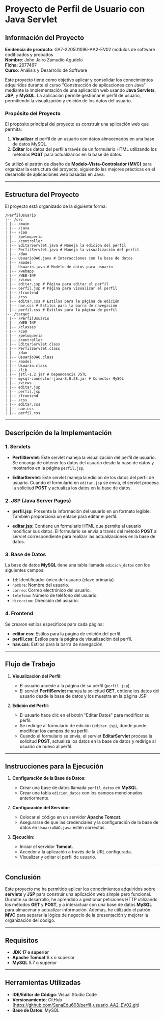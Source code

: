 # Proyecto de Perfil de Usuario con Java Servlet

## Información del Proyecto

**Evidencia de producto**: GA7-220501096-AA2-EV02 módulos de software codificados y probados  
**Nombre**: John Jairo Zamudio Agudelo  
**Ficha**: 2977467  
**Curso**: Análisis y Desarrollo de Software

Este proyecto tiene como objetivo aplicar y consolidar los conocimientos adquiridos durante el curso "Construcción de aplicaciones con Java" mediante la implementación de una aplicación web usando **Java Servlets**, **JSP**, y **MySQL**. La aplicación permite gestionar el perfil de usuario, permitiendo la visualización y edición de los datos del usuario.

### Propósito del Proyecto

El propósito principal del proyecto es construir una aplicación web que permita:
1. **Visualizar** el perfil de un usuario con datos almacenados en una base de datos MySQL.
2. **Editar** los datos del perfil a través de un formulario HTML utilizando los métodos **POST** para actualizarlos en la base de datos.

Se utilizó el patrón de diseño de **Modelo-Vista-Controlador (MVC)** para organizar la estructura del proyecto, siguiendo las mejores prácticas en el desarrollo de aplicaciones web basadas en Java.

---

## Estructura del Proyecto

El proyecto está organizado de la siguiente forma:

```
/PerfilUsuario
|-- /src
| |-- /main
| |-- /java
| |-- /com
| |-- /peluqueria
| |-- /controller
| |-- EditarServlet.java # Maneja la edición del perfil
| |-- PerfilServlet.java # Maneja la visualización del perfil
| |-- /dao
| |-- UsuarioDAO.java # Interacciones con la base de datos
| |-- /model
| |-- Usuario.java # Modelo de datos para usuario
| |-- /webapp
| |-- /WEB-INF
| |-- /views
| |-- editar.jsp # Página para editar el perfil
| |-- perfil.jsp # Página para visualizar el perfil
| |-- /frontend
| |-- /css
| |-- editar.css # Estilos para la página de edición
| |-- nav.css # Estilos para la barra de navegación
| |-- perfil.css # Estilos para la página de perfil
|-- /target
| |-- /PerfilUsuario
| |-- /WEB-INF
| |-- /classes
| |-- /com
| |-- /peluqueria
| |-- /controller
| |-- EditarServlet.class
| |-- PerfilServlet.class
| |-- /dao
| |-- UsuarioDAO.class
| |-- /model
| |-- Usuario.class
| |-- /lib
| |-- jstl-1.2.jar # Dependencia JSTL
| |-- mysql-connector-java-8.0.28.jar # Conector MySQL
| |-- /views
| |-- editar.jsp
| |-- perfil.jsp
| |-- /frontend
| |-- /css
| |-- editar.css
| |-- nav.css
| |-- perfil.css
```
---

## Descripción de la Implementación

### **1. Servlets**

- **PerfilServlet**: Este servlet maneja la visualización del perfil de usuario. Se encarga de obtener los datos del usuario desde la base de datos y mostrarlos en la página `perfil.jsp`.
  
- **EditarServlet**: Este servlet maneja la edición de los datos del perfil de usuario. Cuando el formulario en `editar.jsp` se envía, el servlet procesa la solicitud **POST** y actualiza los datos en la base de datos.

### **2. JSP (Java Server Pages)**

- **perfil.jsp**: Presenta la información del usuario en un formato legible. También proporciona un enlace para editar el perfil.
  
- **editar.jsp**: Contiene un formulario HTML que permite al usuario modificar sus datos. El formulario se envía a través del método **POST** al servlet correspondiente para realizar las actualizaciones en la base de datos.

### **3. Base de Datos**

La base de datos **MySQL** tiene una tabla llamada `edicion_datos` con los siguientes campos:
- `id`: Identificador único del usuario (clave primaria).
- `nombre`: Nombre del usuario.
- `correo`: Correo electrónico del usuario.
- `telefono`: Número de teléfono del usuario.
- `direccion`: Dirección del usuario.

### **4. Frontend**

Se crearon estilos específicos para cada página:
- **editar.css**: Estilos para la página de edición del perfil.
- **perfil.css**: Estilos para la página de visualización del perfil.
- **nav.css**: Estilos para la barra de navegación.

---

## Flujo de Trabajo

1. **Visualización del Perfil**: 
   - El usuario accede a la página de su perfil (`perfil.jsp`).
   - El servlet **PerfilServlet** maneja la solicitud **GET**, obtiene los datos del usuario desde la base de datos y los muestra en la página JSP.

2. **Edición del Perfil**:
   - El usuario hace clic en el botón "Editar Datos" para modificar su perfil.
   - Se redirige al formulario de edición (`editar.jsp`), donde puede modificar los campos de su perfil.
   - Cuando el formulario se envía, el servlet **EditarServlet** procesa la solicitud **POST**, actualiza los datos en la base de datos y redirige al usuario de nuevo al perfil.

---

## Instrucciones para la Ejecución

1. **Configuración de la Base de Datos**:
   - Crear una base de datos llamada `perfil_datos` en **MySQL**.
   - Crear una tabla `edicion_datos` con los campos mencionados anteriormente.

2. **Configuración del Servidor**:
   - Colocar el código en un servidor **Apache Tomcat**.
   - Asegurarse de que las credenciales y la configuración de la base de datos en `UsuarioDAO.java` estén correctas.

3. **Ejecución**:
   - Iniciar el servidor **Tomcat**.
   - Acceder a la aplicación a través de la URL configurada.
   - Visualizar y editar el perfil de usuario.

---

## Conclusión

Este proyecto me ha permitido aplicar los conocimientos adquiridos sobre **servlets** y **JSP** para construir una aplicación web simple pero funcional. Durante su desarrollo, he aprendido a gestionar peticiones HTTP utilizando los métodos **GET** y **POST**, y a interactuar con una base de datos **MySQL** para almacenar y actualizar información. Además, he utilizado el patrón **MVC** para separar la lógica de negocio de la presentación y mejorar la organización del código.

---

## Requisitos

- **JDK 17 o superior**
- **Apache Tomcat** 9.x o superior
- **MySQL** 5.7 o superior

---

## Herramientas Utilizadas

- **IDE/Editor de Código**: Visual Studio Code
- **Versionamiento**: GitHub (https://github.com/SenaEdu608/perfil_usuario_AA2_EV02.git)
- **Base de Datos**: MySQL